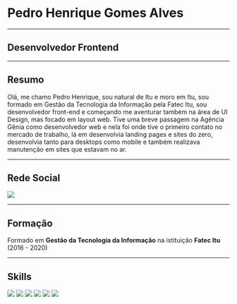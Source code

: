 # Pedro Henrique Gomes Alves
___________________________________________

## Desenvolvedor Frontend

___________________________________________

## Resumo

Olá, me chamo Pedro Henrique, sou natural de Itu e moro em Itu, sou formado em Gestão da Tecnologia da Informação pela Fatec Itu, sou desenvolvedor front-end e começando me aventurar também na área de UI Design, mas focado em layout web.
Tive uma breve passagem na Agência Gênia como desenvolvedor web e nela foi onde tive o primeiro contato no mercado de trabalho, lá em desenvolvia landing pages e sites do zero, desenvolvia tanto para desktops como mobile e também realizava manutenção em sites que estavam no ar.

___________________________________________

## Rede Social

<a href='https://www.linkedin.com/in/alves-phga/'> <img src="https://img.shields.io/badge/linkedin-%230077B5.svg?&style=for-the-badge&logo=linkedin&logoColor=white" /> </a>
___________________________________________

## Formação
Formado em <strong>Gestão da Tecnologia da Informação</strong> na istituição <strong>Fatec Itu</strong> (2016 - 2020)

___________________________________________

## Skills

<img src="https://img.shields.io/badge/html5%20-%23E34F26.svg?&style=for-the-badge&logo=html5&logoColor=white"> <img src="https://img.shields.io/badge/css3%20-%231572B6.svg?&style=for-the-badge&logo=css3&logoColor=white"/> <img src="https://img.shields.io/badge/javascript%20-%23323330.svg?&style=for-the-badge&logo=javascript&logoColor=%23F7DF1E"/> <img src='https://img.shields.io/badge/TypeScript-007ACC?style=for-the-badge&logo=typescript&logoColor=white'/> <img src='https://img.shields.io/badge/React-20232A?style=for-the-badge&logo=react&logoColor=61DAFB'/> <img src='https://img.shields.io/badge/Sass-CC6699?style=for-the-badge&logo=sass&logoColor=white'/>
